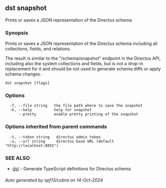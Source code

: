 ## dst snapshot

Prints or saves a JSON representation of the Directus schema

### Synopsis


Prints or saves a JSON representation of the Directus schema including all
collections, fields, and relations.

The result is similar to the "/schema/snapshot" endpoint in the Directus API,
including also the system collections and fields, but is not a drop-in
replacement for it and should be not used to generate schema diffs or apply
schema changes.

```
dst snapshot [flags]
```

### Options

```
  -f, --file string   the file path where to save the snapshot
  -h, --help          help for snapshot
      --pretty        enable pretty printing of the snapshot
```

### Options inherited from parent commands

```
  -t, --token string   directus admin token
  -u, --url string     directus base URL (default "http://localhost:8055")
```

### SEE ALSO

* [dst](dst.md)	 - Generate TypeScript definitions for Directus schema

###### Auto generated by spf13/cobra on 14-Oct-2024
